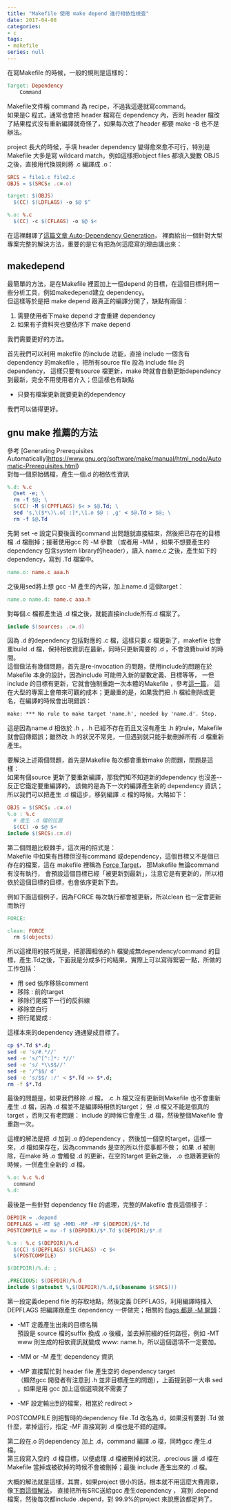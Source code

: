 ```yaml
---
title: "Makefile 使用 make depend 進行相依性檢查"
date: 2017-04-08
categories:
- c
tags:
- makefile
series: null
---
```


在寫Makefile 的時候，一般的規則是這樣的：  
```makefile
Target: Dependency
    Command
```
Makefile文件稱 command 為 recipe，不過我這邊就寫command。  
如果是C 程式，通常也會把 header 檔寫在 dependency 內，否則 header 檔改了結果程式沒有重新編譯就奇怪了，如果每次改了header 都要 make -B 也不是辦法。  
<!--more-->
project 長大的時候，手填 header dependency 變得愈來愈不可行，特別是Makefile 大多是寫 wildcard match，例如這樣把object files 都填入變數 OBJS 之後，直接用代換規則將 .c 編譯成 .o：  
```makefile
SRCS = file1.c file2.c
OBJS = $(SRCS: .c=.o)

target: $(OBJS)
  $(CC) $(LDFLAGS) -o $@ $^

%.o: %.c
  $(CC) -c $(CFLAGS) -o $@ $<
```

在這裡翻譯了[這篇文章 Auto-Dependency Generation](http://make.mad-scientist.net/papers/advanced-auto-dependency-generation/)，
裡面給出一個針對大型專案完整的解決方法，重要的是它有把為何這麼寫的理由講出來：  

## makedepend
最簡單的方法，是在Makefile 裡面加上一個depend 的目標，在這個目標利用一些分析工具，例如makedepend建立 dependency。  
但這樣等於是把 make depend 跟真正的編譯分開了，缺點有兩個：
1. 需要使用者下make depend 才會重建 dependency
2. 如果有子資料夾也要依序下 make depend

我們需要更好的方法。  

首先我們可以利用 makefile 的include 功能，直接 include 一個含有 dependency 的makefile ，把所有source file 設為 include file 的dependency，
這樣只要有source 檔更新，make 時就會自動更新dependency到最新，完全不用使用者介入；但這樣也有缺點

* 只要有檔案更新就要更新的dependency

我們可以做得更好。  

## gnu make 推薦的方法  

參考 [Generating Prerequisites Automatically]https://www.gnu.org/software/make/manual/html_node/Automatic-Prerequisites.html)  
對每一個原始碼檔，產生一個.d 的相依性資訊  
```makefile
%.d: %.c
  @set -e; \
  rm -f $@; \
  $(CC) -M $(CPPFLAGS) $< > $@.Td; \
  sed 's,\($*\)\.o[ :]*,\1.o $@ : ,g' < $@.Td > $@; \
  rm -f $@.Td
```
先開 set -e 設定只要後面的command 出問題就直接結束，然後把已存在的目標檔 .d 檔刪掉；接著使用gcc 的 -M 參數
（或者用 -MM ，如果不想要產生的dependency 包含system library的header），讀入 name.c 之後，產生如下的 dependency，寫到 .Td 檔案中。  
```makefile
name.o: name.c aaa.h
```
之後用sed將上想 gcc -M 產生的內容，加上name.d 這個target：  
```makefile
name.o name.d: name.c aaa.h
```
對每個.c 檔都產生過 .d 檔之後，就能直接include所有.d 檔案了。  
```makefile
include $(sources: .c=.d)    
```
因為 .d 的dependency 包括對應的 .c 檔，這樣只要.c 檔更新了，makefile 也會重build .d 檔，保持相依資訊在最新，同時只更新需要的 .d ，不會浪費build 的時間。  
這個做法有幾個問題，首先是re-invocation 的問題，使用include的問題在於Makefile 本身的設計，因為include 可能帶入新的變數定義、目標等等，
一但include 的目標有更新，它就會強制重跑一次本體的Makefile ，參考[這一篇](http://make.mad-scientist.net/constructed-include-files/)，
這在大型的專案上會帶來可觀的成本；更嚴重的是，如果我們把 .h 檔給刪除或更名，在編譯的時候會出現錯誤：  
```txt
make: *** No rule to make target 'name.h', needed by 'name.d'. Stop.
```

這是因為name.d 相依於 .h ，.h 已經不存在而且又沒有產生 .h 的rule，Makefile 就會回傳錯誤；雖然改 .h 的狀況不常見，一但遇到就只能手動刪掉所有 .d 檔重新產生。  

要解決上述兩個問題，首先是Makefile 每次都會重新make 的問題，問題是這樣：  
如果有個source 更新了要重新編譯，那我們知不知道新的dependency 也沒差--反正它鐵定要重編譯的，
該做的是為下一次的編譯產生新的 dependency 資訊；所以我們可以把產生 .d 檔這步，移到編譯 .c 檔的時候，大略如下：  

```makefile
OBJS = $(SRCS: .c=.o)
%.o : %.c
  # 產生 .d 檔的位置
  $(CC) -o $@ $<
include $(SRCS:.c=.d)
```

第二個問題比較棘手，這次用的招式是：  
Makefile 中如果有目標但沒有command 或dependency，這個目標又不是個已存在的檔案，這在 makefile 裡稱為 [Force Target](http://www.gnu.org/software/make/manual/html_node/Force-Targets.html)，
那Makefile 無論command有沒有執行， 會預設這個目標已經「被更新到最新」，注意它是有更新的，所以相依於這個目標的目標，也會依序更新下去。  

例如下面這個例子，因為FORCE 每次執行都會被更新，所以clean 也一定會更新而執行  
```makefile
FORCE:

clean: FORCE
  rm $(objects)
```

所以這裡用的技巧就是，把那團相依的.h 檔變成無dependency/command 的目標，產生.Td之後，下面我是分成多行的結果，實際上可以寫得緊密一點，所做的工作包括：
* 用 sed 依序移除comment
* 移除 : 前的target
* 移除行尾接下一行的反斜線
* 移除空白行
* 把行尾變成 : 

這樣本來的dependency 通通變成目標了。   
```bash
cp $*.Td $*.d;
sed -e 's/#.*//'
sed -e 's/^[^:]*: *//'
sed -e 's/ *\\$$//'
sed -e '/^$$/ d'
sed -e 's/$$/ :/' < $*.Td >> $*.d;
rm -f $*.Td
```

最後的問題是，如果我們移除 .d 檔， .c .h 檔又沒有更新則Makefile 也不會重新產生 .d 檔，因為 .d 檔並不是編譯時相依的target；
但 .d 檔又不能是個真的target ，否則又有老問題： include 的時候它會產生 .d 檔，然後整個Makefile 會重跑一次。  

這裡的解法是把 .d 加到 .o 的dependency ，然後加一個空的target，這樣一來，.d 檔如果存在，因為commands 是空的所以什麼事都不做；
如果 .d 被刪除，在make 時 .o 會觸發 .d 的更新，在空的target 更新之後， .o 也跟著更新的時候，一併產生全新的 .d 檔。  
```makefile
%.o: %.c %.d
  command
%.d:
```

最後是一些針對 dependency file 的處理，完整的Makefile 會長這個樣子：  
```makefile
DEPDIR = .depend
DEPFLAGS = -MT $@ -MMD -MP -MF $(DEPDIR)/$*.Td
POSTCOMPILE = mv -f $(DEPDIR)/$*.Td $(DEPDIR)/$*.d

%.o : %.c $(DEPDIR)/%.d
  $(CC) $(DEPFLAGS) $(CFLAGS) -c $<
  $(POSTCOMPILE)

$(DEPDIR)/%.d: ;

.PRECIOUS: $(DEPDIR)/%.d
include $(patsubst %,$(DEPDIR)/%.d,$(basename $(SRCS)))
```

第一段定義depend file 的存取地點，然後定義 DEPFLAGS，利用編譯時插入 DEPFLAGS 把編譯跟產生 dependency 一併做完；相關的 [flags 都是 -M 開頭](https://gcc.gnu.org/onlinedocs/gcc-5.2.0/gcc/Preprocessor-Options.html)：  

* -MT 定義產生出來的目標名稱  
預設是 source 檔的suffix 換成 .o 後綴，並去掉前綴的任何路徑，例如 -MT www 則生成的相依資訊就變成 www: name.h，所以這個選項不一定要加。

* -MM or -M 產生 dependency 資訊
* -MP 直接幫忙對 header file 產生空的 dependency target  
 （顯然gcc 開發者有注意到 .h 並非目標產生的問題），上面提到那一大串 sed ，如果是用 gcc 加上這個選項就不需要了

* -MF 設定輸出到的檔案，相當於 redirect >

POSTCOMPILE 則把暫時的dependency file .Td 改名為.d，如果沒有要對 .Td 做什麼，拿掉這行，指定 -MF 直接寫到 .d 檔也是不錯的選擇。  

第二段在.o 的dependency 加上 .d，command 編譯 .o 檔，同時gcc 產生.d 檔。  
第三段寫入空的 .d 檔目標，以便處理 .d 檔被刪掉的狀況，.precious 讓 .d 檔在Makefile 當掉或被砍掉的時候不會被刪掉；最後 include 產生出來的 .d 檔。  

大概的解法就是這樣，其實，如果project 很小的話，根本就不用這麼大費周章，像[下面這個解法](http://stackoverflow.com/questions/2394609/makefile-header-dependencies)，
直接把所有SRC送給gcc 產生dependency ， 寫到 .depend 檔案，然後每次都include .depend，對 99.9%的project 來說應該都足夠了。  